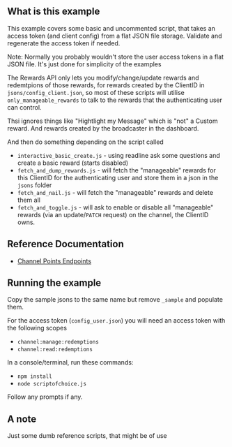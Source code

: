 ## What is this example

This example covers some basic and uncommented script, that takes an access token (and client config) from a flat JSON file storage.
Validate and regenerate the access token if needed.

Note: Normally you probably wouldn't store the user access tokens in a flat JSON file. It's just done for simplicity of the examples

The Rewards API only lets you modify/change/update rewards and redemtpions of those rewards, for rewards created by the ClientID in `jsons/config_client.json`, so most of these scripts will utilise `only_manageable_rewards` to talk to the rewards that the authenticating user can control.

Thsi ignores things like "Hightlight my Message" which is "not" a Custom reward. And rewards created by the broadcaster in the dashboard.

And then do something depending on the script called

- `interactive_basic_create.js` - using readline ask some questions and create a basic reward (starts disabled)
- `fetch_and_dump_rewards.js` - will fetch the "manageable" rewards for this ClientID for the authenticating user and store them in a json in the `jsons` folder
- `fetch_and_nail.js` - will fetch the "manageable" rewards and delete them all
- `fetch_and_toggle.js` - will ask to enable or disable all "manageable" rewards (via an update/`PATCH` request) on the channel, the ClientID owns.

## Reference Documentation

- [Channel Points Endpoints](https://dev.twitch.tv/docs/api/reference#create-custom-rewardse)

## Running the example

Copy the sample jsons to the same name but remove `_sample` and populate them.

For the access token (`config_user.json`) you will need an access token with the following scopes

- `channel:manage:redemptions`
- `channel:read:redemptions`

In a console/terminal, run these commands:

- `npm install`
- `node scriptofchoice.js`

Follow any prompts if any.

## A note

Just some dumb reference scripts, that might be of use
